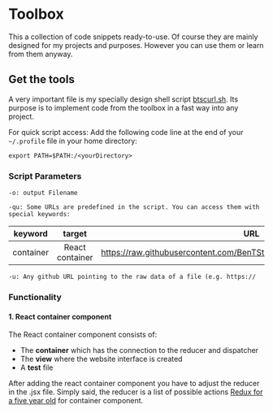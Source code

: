 # Toolbox

This a collection of code snippets ready-to-use. Of course they are mainly designed for my projects and purposes. However you can use them or learn from them anyway.

## Get the tools

A very important file is my specially design shell script [btscurl.sh](https://github.com/BenTStark/toolbox/blob/master/btscurl.sh). Its purpose is to implement code from the toolbox in a fast way into any project.

For quick script access: Add the following code line at the end of your `~/.profile` file in your home directory:
```shell
export PATH=$PATH:/<yourDirectory>
```
### Script Parameters

    -o: output Filename
    
    -qu: Some URLs are predefined in the script. You can access them with special keywords:

   | keyword   | target            | URL                                                                         |
   | --------- |:-----------------:|:---------------------------------------------------------------------------:|
   | container | React container   | https://raw.githubusercontent.com/BenTStark/toolbox/master/react_container/ |

    -u: Any github URL pointing to the raw data of a file (e.g. https://

### Functionality
#### 1. React container component

The React container component consists of:
* The **container** which has the connection to the reducer and dispatcher
* The **view** where the website interface is created
* A **test** file

After adding the react container component you have to adjust the reducer in the <container>.jsx file.  Simply said, the reducer is a list of possible actions [Redux for a five year old](https://dev.to/hemanth/explain-redux-like-im-five) for container component.
